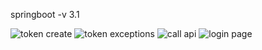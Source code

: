springboot -v 3.1


![token create](https://github.com/RAKESH1436/Jwt_project3/assets/60301255/2bf9dc4d-af1d-4d38-8247-a2b24d17e82e)
![token exceptions](https://github.com/RAKESH1436/Jwt_project3/assets/60301255/15fdf1b6-4a08-4b64-bf3d-eaa84845b135)
![call api](https://github.com/RAKESH1436/Jwt_project3/assets/60301255/1f3e011a-005b-4ef7-812c-af02414fd380)
![login page](https://github.com/RAKESH1436/Jwt_project3/assets/60301255/21a5fa8f-4309-4798-a092-5a013f49f6b1)

